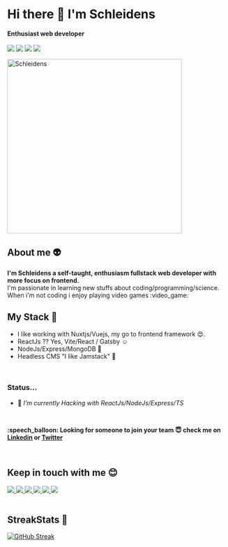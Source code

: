 # Hi there 👋 I'm Schleidens


**Enthusiast web developer** 
<br>
<br>
<img src="https://img.shields.io/badge/nuxt.js-00C58E?style=for-the-badge&logo=nuxt.js&logoColor=white"/> <img src="https://img.shields.io/badge/Vue.js-35495E?style=for-the-badge&logo=vue.js&logoColor=4FC08D"/> <img src="https://img.shields.io/badge/React-20232A?style=for-the-badge&logo=react&logoColor=61DAFB"/> <img src="https://img.shields.io/badge/Node.js-43853D?style=for-the-badge&logo=node.js&logoColor=white" />
<br>


  <img align="center" width="400px" height="auto" alt="Schleidens" src="https://user-images.githubusercontent.com/53914451/204916071-0da9ded0-128b-4764-b768-8c67672c5f84.jpg" />
  
  ## About me :alien:
  <p>
  <b>
  I'm Schleidens a self-taught, enthusiasm fullstack web developer with more focus on frontend.
  </b>
  <br />
  I'm passionate in learning new stuffs about coding/programming/science. When i'm not coding i enjoy playing video games :video_game:
    </p>
    
    
  ## My Stack :wrench:
  
  - I like working with Nuxtjs/Vuejs, my go to frontend framework :heart_eyes:.
  - ReactJs ?? Yes, Vite/React / Gatsby :relaxed:
  - NodeJs/Express/MongoDB :peach:
  - Headless CMS "I like Jamstack" :ghost: 
  
  <br />

### Status...

- 🔭 _I’m currently Hacking with ReactJs/NodeJs/Express/TS_

  </b>
  
  <br />
  
<p>
  <b>
   :speech_balloon: Looking for someone to join your team &#128519; check me on <a href="https://linkedin.com/in/alectineschleidens">Linkedin</a> or <a href="https://twitter.com/schleidens_dev">Twitter</a>
  </b>
</p>


<br>

## Keep in touch with me 😊
<a href="https://twitter.com/schleidens_dev">
<img src="https://img.shields.io/twitter/follow/Schleidens_dev?color=blue&label=follow&logo=twitter&logoColor=white&style=for-the-badge" />
</a>
<a href="https://instagram.com/schleidens.dev">
<img src="https://img.shields.io/badge/Instagram-E4405F?style=for-the-badge&logo=instagram&logoColor=white" />
</a>
<a href="https://linkedin.com/in/alectineschleidens">
<img src="https://img.shields.io/badge/LinkedIn-0077B5?style=for-the-badge&logo=linkedin&logoColor=white" />
</a>
<a href="https://facebook.com/elhermano.dejesus">
<img src="https://img.shields.io/badge/Facebook-1877F2?style=for-the-badge&logo=facebook&logoColor=white" />
</a>
<a href="https://dev.to/schleidens">
<img src="https://img.shields.io/badge/dev.to-0A0A0A?style=for-the-badge&logo=dev.to&logoColor=white" />
</a>
<a href="https://discord.gg/fAuyjtSR">
  <img src="https://img.shields.io/badge/Discord-7289DA?style=for-the-badge&logo=discord&logoColor=white"/>
</a>

<br />
<br />

## StreakStats 🚀

[![GitHub Streak](https://streak-stats.demolab.com?user=Schleidens&theme=vue-dark&date_format=M%20j%5B%2C%20Y%5D)](https://git.io/streak-stats)
